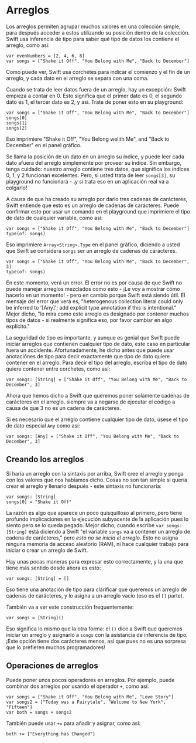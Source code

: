 # Arreglos

Los arreglos permiten agrupar muchos valores en una colección simple, para después acceder a estos utilizando su posición dentro de la colección. Swift usa inferencia de tipo para saber qué tipo de datos los contiene el arreglo, como así:

    var evenNumbers = [2, 4, 6, 8]
    var songs = ["Shake it Off", "You Belong with Me", "Back to December"]
    
Como puede ver, Swift usa corchetes para indicar el comienzo y el fín de un arreglo, y cada dato en el arreglo se separa con una coma.

Cuando se trata de leer datos fuera de un arreglo, hay un excepción: Swift empieza a contar en 0. Esto significa que el primer dato es 0, el segundo dato es 1, el tercer dato es 2, y así. Trate de poner esto en su playground:

    var songs = ["Shake it Off", "You Belong with Me", "Back to December"]
    songs[0]
    songs[1]
    songs[2]

Eso imprimiere "Shake it Off", "You Belong welith Me", and "Back to December" en el panel gráfico.

Se llama la posición de un dato en un arreglo su índice, y puede leer cada dato afuera del arreglo simplemente por proveer su índice. Sin embargo, tenga cuidado: nuestro arreglo contiene tres datos, que significa los índices 0, 1, y 2 funcionan excelentes. Pero, si usted trata de leer `songs[3]`, su playground no funcionará - ¡y si trata eso en un aplicación real va a colgarlo!

A causa de que ha creado su arreglo por darlo tres cadenas de carácteres, Swift entiende que esto es un arreglo de cadenas de carácteres. Puede confirmar esto por usar un comando en el playground que imprimiere el tipo de dato de cualquier variable, como así:

    var songs = ["Shake it Off", "You Belong with Me", "Back to December"]
    type(of: songs)

Eso imprimiere `Array<String>.Type` en el panel gráfico, diciendo a usted que Swift se considera `songs` ser un arreglo de cadenas de carácteres.

    var songs = ["Shake it Off", "You Belong with Me", "Back to December", 3]
    type(of: songs)

En este momento, verá un error. El error no es por causa de que Swift no puede manejar arreglos mezclados como esto - ¡Le voy a mostrar cómo hacerlo en un momento! - pero en cambio porque Swift está siendo útil. El mensaje del error que verá es, "heterogenous collection literal could only be inferred to '[Any]'; add explicit type annotation if this is intentional." Mejor dicho, "lo mira como este arreglo es designado por contener muchos tipos de datos - si realmente significa eso, por favor cambiar en algo explícito."

La seguridad de tipo es importante, y aunque es genial que Swift puede iniciar arreglos que contienen cualquier tipo de dato, este caso en particular fuera un accidente. Afortunadamente, he dicho antes que puede usar anotaciónes de tipo para decir exactamente que tipo de dato quiere contener en el arreglo. Para decir el tipo del arreglo, escriba el tipo de dato quiere contener entre corchetes, como así:

    var songs: [String] = ["Shake it Off", "You Belong with Me", "Back to December", 3]

Ahora que hemos dicho a Swift que queremos poner solamente cadenas de carácteres en el arreglo, siempre va a negarse de ejecutar el código a causa de que 3 no es un cadena de carácteres.

Si es necesario que el arreglo contiene cualquier tipo de dato, úsese el tipo de dato especial `Any` como así:

    var songs: [Any] = ["Shake it Off", "You Belong with Me", "Back to December", 3]

## Creando los arreglos

Si haría un arreglo con la sintaxis por arriba, Swift cree el arreglo y ponga con los valores que nos habíamos dicho. Cosas no son tan simple si quería crear el arreglo y llenarlo después - este sintaxis no funcionaría:

    var songs: [String]
    songs[0] = "Shake it Off"

La razón es algo que aparece un poco quisquilloso al primero, pero tiene profundo implicaciones en la ejecución subyacente de la aplicación pues lo siento pero se lo queda pegado. Mejor dicho, cuando escribe `var songs: [String]` está diciendo a Swift "el variable `songs` va a contener un arreglo de cadena de carácteres," pero *esto no se inicia el arreglo*. Esto no asigna ninguna memoria de acceso aleatorio (RAM), ni hace cualquier trabajo para iniciar o crear un arreglo de Swift.

Hay unas pocas maneras para expresar esto correctamente, y la una que tiene más sentido desde ahora es esto: 

    var songs: [String] = []

Eso tiene una anotación de tipo para clarificar que queremos un arreglo de cadenas de carácteres, y lo asigna a un arreglo vacío (eso es el `[]` parte).

También va a ver este construcción frequentemente:

    var songs = [String]()

Eso significa lo mismo que la otra forma: el `()` dice a Swift que queremos iniciar un arreglo y asignarlo a `songs` con la asistancia de inferencia de tipo. ¡Este opción tiene dos carácteres menos, así que pues no es una sorpresa que lo prefieren muchos programadores!

## Operaciones de arreglos

Puede poner unos pocos operadores en arreglos. Por ejemplo, puede combinar dos arreglos por usando el operador `+`, como así:

    var songs = ["Shake it Off", "You Belong with Me", "Love Story"]
    var songs2 = ["Today was a Fairytale", "Welcome to New York", "Fifteen"]
    var both = songs + songs2

También puede usar `+=` para añadir y asignar, como así:

    both += ["Everything has Changed"]
